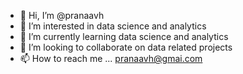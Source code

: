 - 👋 Hi, I’m @pranaavh
- 👀 I’m interested in data science and analytics
- 🌱 I’m currently learning data science and analytics
- 💞️ I’m looking to collaborate on data related projects
- 📫 How to reach me ... pranaavh@gmai.com

<!---
pranaavh/pranaavh is a ✨ special ✨ repository because its `README.md` (this file) appears on your GitHub profile.
You can click the Preview link to take a look at your changes.
--->
